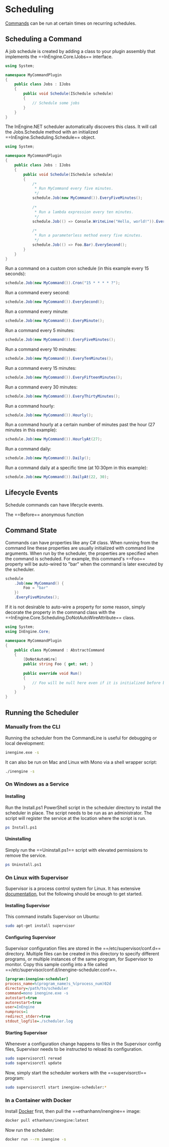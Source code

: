 # Scheduling

[Commands](commands) can be run at certain times on recurring schedules.

## Scheduling a Command

A job schedule is created by adding a class to your plugin assembly that implements the ==InEngine.Core.IJobs== interface.

```c#
using System;

namespace MyCommandPlugin
{
    public class Jobs : IJobs
    {
        public void Schedule(ISchedule schedule)
        {
            // Schedule some jobs
        }
    }
}
```

The InEngine.NET scheduler automatically discovers this class.
It will call the Jobs.Schedule method with an initialized ==InEngine.Scheduling.Schedule== object.

```c#
using System;

namespace MyCommandPlugin
{
    public class Jobs : IJobs
    {
        public void Schedule(ISchedule schedule)
        {
            /* 
             * Run MyCommand every five minutes. 
             */
            schedule.Job(new MyCommand()).EveryFiveMinutes();
            
            /* 
             * Run a lambda expression every ten minutes. 
             */
            schedule.Job(() => Console.WriteLine("Hello, world!")).EveryTenMinutes();
            
            /* 
             * Run a parameterless method every five minutes. 
             */
            schedule.Job(() => Foo.Bar).EverySecond();
        }
    }
}
```

Run a command on a custom cron schedule (in this example every 15 seconds):

```c#
schedule.Job(new MyCommand()).Cron("15 * * * * ?");
```

Run a command every second:

```c#
schedule.Job(new MyCommand()).EverySecond();
```


Run a command every minute:

```c#
schedule.Job(new MyCommand()).EveryMinute();
```

Run a command every 5 minutes:

```c#
schedule.Job(new MyCommand()).EveryFiveMinutes();
```

Run a command every 10 minutes:

```c#
schedule.Job(new MyCommand()).EveryTenMinutes();
```

Run a command every 15 minutes:

```c#
schedule.Job(new MyCommand()).EveryFifteenMinutes();
```

Run a command every 30 minutes:

```c#
schedule.Job(new MyCommand()).EveryThirtyMinutes();
```

Run a command hourly:

```c#
schedule.Job(new MyCommand()).Hourly();
```


Run a command hourly at a certain number of minutes past the hour (27 minutes in this example):

```c#
schedule.Job(new MyCommand()).HourlyAt(27);
```

Run a command daily:

```c#
schedule.Job(new MyCommand()).Daily();
```

Run a command daily at a specific time (at 10:30pm in this example):

```c#
schedule.Job(new MyCommand()).DailyAt(22, 30);
```

## Lifecycle Events

Schedule commands can have lifecycle events.

The ==Before== anonymous function 


## Command State

Commands can have properties like any C# class.
When running from the command line these properties are usually initialized with command line arguments.
When run by the scheduler, the properties are specified when the command is scheduled.
For example, this command's ==Foo== property will be auto-wired to "bar" when the command is later executed by the scheduler. 

```c#
schedule
    .Job(new MyCommand() {
        Foo = "bar"
    })
    .EveryFiveMinutes();
```

If it is not desirable to auto-wire a property for some reason, simply decorate the property in the command class with the ==InEngine.Core.Scheduling.DoNotAutoWireAttribute== class. 

```c#
using System;
using InEngine.Core;

namespace MyCommandPlugin
{
    public class MyCommand : AbstractCommand
    {
        [DoNotAutoWire]
        public string Foo { get; set; }
        
        public override void Run()
        {
            // Foo will be null here even if it is initialized before being scheduled. 
        }
    }
}
```

## Running the Scheduler

### Manually from the CLI

Running the scheduler from the CommandLine is useful for debugging or local development:

```bash
inengine.exe -s
```

It can also be run on Mac and Linux with Mono via a shell wrapper script:

```bash
./inengine -s
``` 

### On Windows as a Service

#### Installing
Run the Install.ps1 PowerShell script in the scheduler directory to install the scheduler in place. 
The script needs to be run as an administrator. 
The script will register the service at the location where the script is run.

```bash
ps Install.ps1
```

#### Uninstalling

Simply run the ==Uninstall.ps1== script with elevated permissions to remove the service.

```bash
ps Uninstall.ps1
```

### On Linux with Supervisor

Supervisor is a process control system for Linux. 
It has extensive [documentation](http://supervisord.org/index.html), but the following should be enough to get started.

#### Installing Supervisor

This command installs Supervisor on Ubuntu:

```bash
sudo apt-get install supervisor
```

#### Configuring Supervisor

Supervisor configuration files are stored in the ==/etc/supervisor/conf.d== directory. Multiple files can be created in this directory to specify different programs, or multiple instances of the same program, for Supervisor to monitor. Copy this sample config into a file called ==/etc/supervisor/conf.d/inengine-scheduler.conf==. 

```ini
[program:inengine-scheduler]
process_name=%(program_name)s_%(process_num)02d
directory=/path/to/scheduler
command=mono inengine.exe -s
autostart=true
autorestart=true
user=InEngine
numprocs=1
redirect_stderr=true
stdout_logfile=./scheduler.log
```

#### Starting Supervisor

Whenever a configuration change happens to files in the Supervisor config files, Supervisor needs to be instructed to reload its configuration.

```bash
sudo supervisorctl reread
sudo supervisorctl update
```

Now, simply start the scheduler workers with the ==supervisorctl== program:

```bash
sudo supervisorctl start inengine-scheduler:*
```

### In a Container with Docker

Install [Docker](https://www.docker.com/what-docker) first, then pull the ==ethanhann/inengine== image:

```bash
docker pull ethanhann/inengine:latest
```

Now run the scheduler:

```bash
docker run --rm inengine -s
``` 
